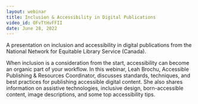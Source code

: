 ```yaml
---
layout: webinar
title: Inclusion & Accessibility in Digital Publications
video_id: OFvTtHvFFII
date: June 28, 2022
---
```

A presentation on inclusion and accessibility in digital publications from the National Network for Equitable Library Service (Canada). 

When inclusion is a consideration from the start, accessibility can become an organic part of your workflow. In this webinar, Leah Brochu, Accessible Publishing & Resources Coordinator, discusses standards, techniques, and best practices for publishing accessible digital content. She also shares information on assistive technologies, inclusive design, born-accessible content, image descriptions, and some top accessibility tips.
